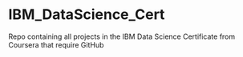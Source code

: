 # IBM_DataScience_Cert
Repo containing all projects in the IBM Data Science Certificate from Coursera that require GitHub
